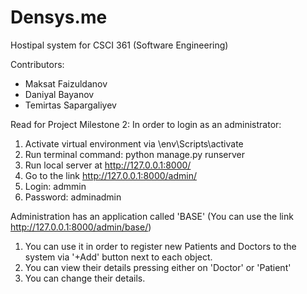 # Densys.me
Hostipal system for CSCI 361 (Software Engineering)

Contributors:
 * Maksat Faizuldanov
 * Daniyal Bayanov
 * Temirtas Sapargaliyev 

Read for Project Milestone 2:
In order to login as an administrator:
1. Activate virtual environment via \env\Scripts\activate
2. Run terminal command: python manage.py runserver
3. Run local server at http://127.0.0.1:8000/
4. Go to the link http://127.0.0.1:8000/admin/
5. Login: admmin
6. Password: adminadmin

Administration has an application called 'BASE' (You can use the link http://127.0.0.1:8000/admin/base/)
1. You can use it in order to register new Patients and Doctors to the system via '+Add' button next to each object.
2. You can view their details pressing either on 'Doctor' or 'Patient'
3. You can change their details. 
